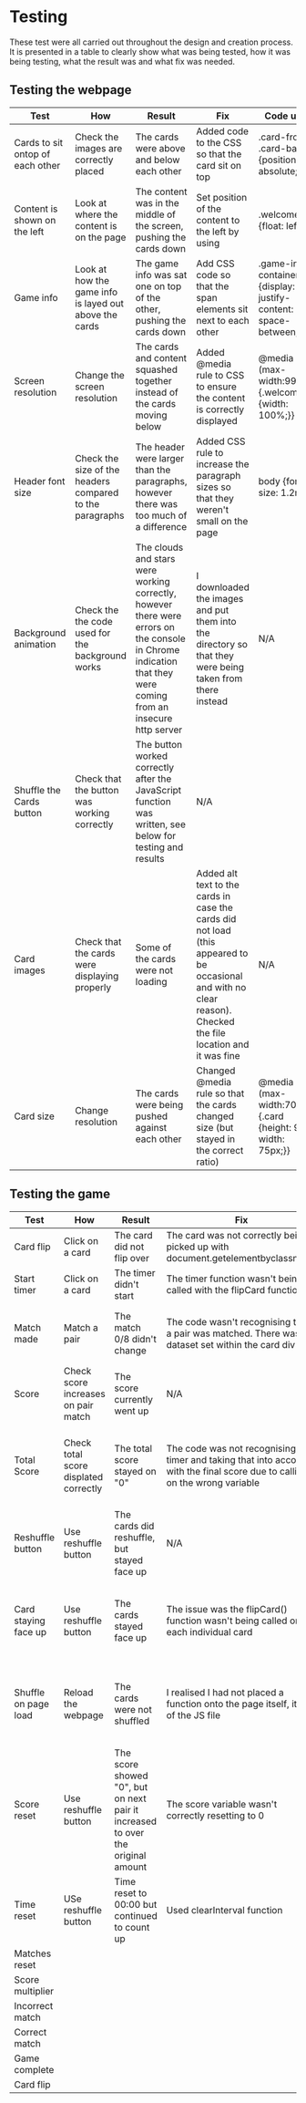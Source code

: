 # Testing

These test were all carried out throughout the design and creation process. 
It is presented in a table to clearly show what was being tested, how it was being testing, what the result was and what fix was needed.

## Testing the webpage

|Test | How | Result | Fix | Code used |
|-----|-----|--------|-----|-----------|
| Cards to sit ontop of each other  | Check the images are correctly placed | The cards were above and below each other   | Added code to the CSS so that the card sit on top| .card-front, .card-back {position: absolute;} |
| Content is shown on the left  |  Look at where the content is on the page | The content was in the middle of the screen, pushing the cards down   | Set position of the content to the left by using | .welcome {float: left;}|
| Game info   | Look at how the game info is layed out above the cards  | The game info was sat one on top of the other, pushing the cards down   | Add CSS code so that the span elements sit next to each other | .game-info-container {display: flex; justify-content: space-between;}|
| Screen resolution  | Change the screen resolution   | The cards and content squashed together instead of the cards moving below   |     Added @media rule to CSS to ensure the content is correctly displayed | @media (max-width:990px;) {.welcome {width: 100%;}} |
| Header font size  | Check the size of the headers compared to the paragraphs  | The header were larger than the paragraphs, however there was too much of a difference   | Added CSS rule to increase the paragraph sizes so that they weren't small on the page| body {font-size: 1.2rem;}|
| Background animation  | Check the the code used for the background works  | The clouds and stars were working correctly, however there were errors on the console in Chrome indication that they were coming from an insecure http server   | I downloaded the images and put them into the directory so that they were being taken from there instead| N/A |
| Shuffle the Cards button | Check that the button was working correctly  | The button worked correctly after the JavaScript function was written, see below for testing and results | N/A  |
| Card images | Check that the cards were displaying properly  | Some of the cards were not loading | Added alt text to the cards in case the cards did not load (this appeared to be occasional and with no clear reason). Checked the file location and it was fine | N/A |
| Card size | Change resolution |  The cards were being pushed against each other  | Changed @media rule so that the cards changed size (but stayed in the correct ratio)| @media (max-width:705px) {.card {height: 90px; width: 75px;}} |



## Testing the game
|Test | How | Result | Fix | Code Used |
|-----|-----| -------|-----| --------- |
| Card flip  | Click on a card | The card did not flip over   | The card was not correctly being picked up with document.getelementbyclassname| I replaced it with the variable: var cards = document.querySelectorAll(".card");|
| Start timer | Click on a card  |  The timer didn't start  | The timer function wasn't being called with the flipCard function        | startTimer(); inside the flipCard() function |
| Match made  |  Match a pair |  The match 0/8 didn't change  | The code wasn't recognising that a pair was matched. There was no dataset set within the card div | index.html: data-framework="terminator". JS: if (firstCard.dataset.framework === secondCard.dataset.framework) { matchCounter();}
| Score  | Check score increases on pair match  | The score currently went up     |     N/A        | N/A |
|Total Score | Check total score displated correctly | The total score stayed on "0" | The code was not recognising the timer and taking that into account with the final score due to calling on the wrong variable | if (time >= 56) {totalScore.innerHTML = score * 1; timeBonus.innerHTML = "x1"; }. This statement was used to give other time bonus based on the 'time' variable, not the 'timer' variable |
| Reshuffle button  | Use reshuffle button  | The cards did reshuffle, but stayed face up | N/A            | N/A |
|Card staying face up | Use reshuffle button  | The cards stayed face up    | The issue was the flipCard() function wasn't being called on each individual card| var i;for (i = 0; i < cards.length; i++) {if (cards[i].classList.contains("flip")) {cards[i].classList.remove("flip");}} This made sure the function went through each card individually to check if it had the .flip class|
| Shuffle on page load | Reload the webpage | The cards were not shuffled | I realised I had not placed a function onto the page itself, itself of the JS file | var cards = document.querySelectorAll(".card"); cards.forEach(card => {var shuffleCards = Math.floor(Math.random() * 12);card.style.order = shuffleCards;}); |
| Score reset | Use reshuffle button  |  The score showed "0", but on next pair it increased to over the original amount | The score variable wasn't correctly resetting to 0 | if (scoreKeeper !== "0") {score = 0;scoreKeeper.innerHTML = "0";   |
| Time reset  | USe reshuffle button  |  Time reset to 00:00 but continued to count up  |  Used clearInterval function         | clearInterval(timer); |
| Matches reset |   |    |             |
| Score multiplier  |   |    |             |
| Incorrect match  |   |    |             |
| Correct match  |   |    |             |
| Game complete  |   |    |             | 
| Card flip  |   |    |             |

